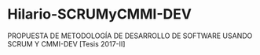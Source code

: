 # Hilario-SCRUMyCMMI-DEV
PROPUESTA DE METODOLOGÍA DE DESARROLLO DE SOFTWARE  USANDO SCRUM Y CMMI-DEV [Tesis 2017-II]

